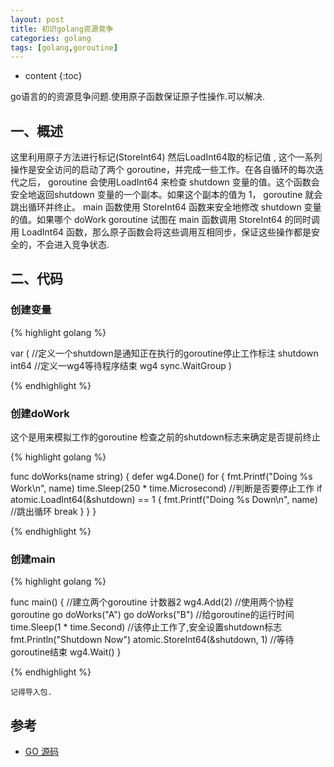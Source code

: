 ```yaml
---
layout: post
title: 初识golang资源竞争
categories: golang
tags: [golang,goroutine]
---
```


* content
{:toc}

go语言的的资源竞争问题.使用原子函数保证原子性操作.可以解决.

## 一、概述

这里利用原子方法进行标记(StoreInt64)  然后LoadInt64取的标记值 , 这个一系列操作是安全访问的启动了两个 goroutine，并完成一些工作。在各自循环的每次迭代之后， goroutine 会使用LoadInt64 来检查 shutdown 变量的值。这个函数会安全地返回shutdown 变量的一个副本。如果这个副本的值为 1， goroutine 就会跳出循环并终止。
main 函数使用 StoreInt64 函数来安全地修改 shutdown 变量的值。如果哪个 doWork goroutine 试图在 main 函数调用 StoreInt64 的同时调用 LoadInt64 函数，那么原子函数会将这些调用互相同步，保证这些操作都是安全的，不会进入竞争状态.

## 二、代码

### 创建变量
{% highlight golang %}

var (
	//定义一个shutdown是通知正在执行的goroutine停止工作标注
	shutdown int64
	//定义一wg4等待程序结束
	wg4 sync.WaitGroup
)

{% endhighlight %}

### 创建doWork

这个是用来模拟工作的goroutine
检查之前的shutdown标志来确定是否提前终止

{% highlight golang %}

func doWorks(name string) {
	defer wg4.Done()
	for {
		fmt.Printf("Doing %s Work\n", name)
		time.Sleep(250 * time.Microsecond)
		//判断是否要停止工作
		if atomic.LoadInt64(&shutdown) == 1 {
			fmt.Printf("Doing %s Down\n", name)
			//跳出循环
			break
		}
	}
}

{% endhighlight %}

### 创建main

{% highlight golang %}

func main() {
	//建立两个goroutine 计数器2
	wg4.Add(2)
	//使用两个协程 goroutine
	go doWorks("A")
	go doWorks("B")
	//给goroutine的运行时间
	time.Sleep(1 * time.Second)
	//该停止工作了,安全设置shutdown标志
	fmt.Println("Shutdown Now")
	atomic.StoreInt64(&shutdown, 1)
	//等待goroutine结束
	wg4.Wait()
}
	
{% endhighlight %}

`记得导入包.`

## 参考

* [GO 源码](https://github.com/selfjt/gostudy/blob/master/goroutine/goDemo04.go)

	